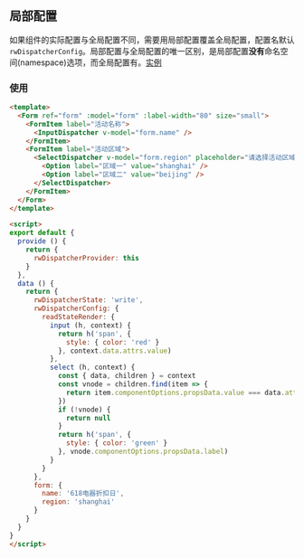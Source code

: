 ## 局部配置
如果组件的实际配置与全局配置不同，需要用局部配置覆盖全局配置，配置名默认`rwDispatcherConfig`。局部配置与全局配置的唯一区别，是局部配置**没有**命名空间(namespace)选项，而全局配置有。[实例](https://github.com/tedtse/iview-rw-dispatcher-example/tree/master/configuaration)

### 使用
```html
<template>
  <Form ref="form" :model="form" :label-width="80" size="small">
    <FormItem label="活动名称">
      <InputDispatcher v-model="form.name" />
    </FormItem>
    <FormItem label="活动区域">
      <SelectDispatcher v-model="form.region" placeholder="请选择活动区域">
        <Option label="区域一" value="shanghai" />
        <Option label="区域二" value="beijing" />
      </SelectDispatcher>
    </FormItem>
  </Form>
</template>

<script>
export default {
  provide () {
    return {
      rwDispatcherProvider: this
    }
  },
  data () {
    return {
      rwDispatcherState: 'write',
      rwDispatcherConfig: {
        readStateRender: {
          input (h, context) {
            return h('span', {
              style: { color: 'red' }
            }, context.data.attrs.value)
          },
          select (h, context) {
            const { data, children } = context
            const vnode = children.find(item => {
              return item.componentOptions.propsData.value === data.attrs.value
            })
            if (!vnode) {
              return null
            }
            return h('span', {
              style: { color: 'green' }
            }, vnode.componentOptions.propsData.label)
          }
        }
      },
      form: {
        name: '618电器折扣日',
        region: 'shanghai'
      }
    }
  }
}
</script>
```

<iview-dispatcher-quickstart hasLocalConfig />
